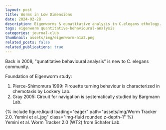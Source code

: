 ```yaml
---
layout: post
title: Worms in Low Dimensions
date: 2024-02-28
description: Eigenworms & qunatitative analysis in C.elegans ethology.
tags: eigenworm quantitative-behavioural-analysis
categories: journal-club
thumbnail: assets/img/eigenworm-a1a2.png
related_posts: false
related_publications: true
---
```


Back in 2008, "qunatitative behavioural analysis" is new to C. elegans community.

Foundation of Eigenworm study: 
1. Pierce-Shimomura 1999: Pirouette turning behaviour is characterized in chemotaxis by Lockery Lab.
2. Gray 2005: Circuit for navigation is systematically studied by Bargmann Lab.

<div class="row mt-3">
    <div class="col-sm mt-3 mt-md-0">
        {% include figure.liquid loading="eager" path="assets/img/Worm Tracker 2.0. Yemini et al..jpg" class="img-fluid rounded z-depth-1" %}
    </div>
</div>
<div class="caption">
    Yemini et al. Worm Tracker 2.0 (WT2) from Schafer Lab.
</div>
